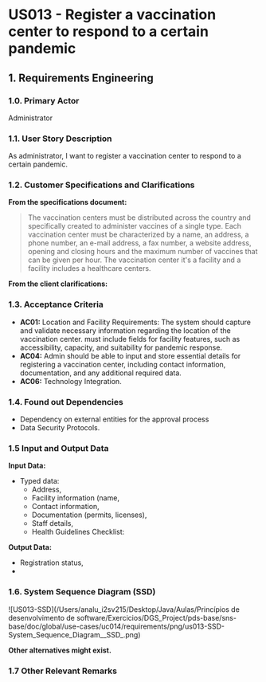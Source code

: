 # US013 - Register a vaccination center to respond to a certain pandemic

## 1. Requirements Engineering

### 1.0. Primary Actor
Administrator

### 1.1. User Story Description

As administrator, I want to register a vaccination center to respond to a certain pandemic.

### 1.2. Customer Specifications and Clarifications 

**From the specifications document:**

> The vaccination centers must be distributed across the country and 
> specifically created to administer vaccines of a single type.
> Each vaccination center must be characterized by a name, an address, a phone number, an e-mail address, a
fax number, a website address, opening and closing hours and the maximum number of vaccines that
can be given per hour.
> The vaccination center it's a facility and a facility includes a healthcare centers. 


**From the client clarifications:**



### 1.3. Acceptance Criteria

* **AC01:**  Location and Facility Requirements: The system should capture and validate necessary information regarding the 
location of the vaccination center. must include fields for facility features, such as accessibility, capacity, 
and suitability for pandemic response.
* **AC04:** Admin  should be able to input and store essential details for registering a vaccination center, 
including contact information, documentation, and any additional required data.
* **AC06:** Technology Integration.
> 

### 1.4. Found out Dependencies

* Dependency on external entities for the approval process
* Data Security Protocols.

### 1.5 Input and Output Data

**Input Data:**

* Typed data:
	* Address,
    * Facility information (name,
    * Contact information,
    * Documentation (permits, licenses),
    * Staff details,
    * Health Guidelines Checklist:

**Output Data:**

* Registration status,
* 


### 1.6. System Sequence Diagram (SSD)

![US013-SSD](/Users/analu_i2sv215/Desktop/Java/Aulas/Princípios de desenvolvimento de software/Exercicios/DGS_Project/pds-base/sns-base/doc/global/use-cases/uc014/requirements/png/us013-SSD-System_Sequence_Diagram__SSD_.png)

**Other alternatives might exist.**

### 1.7 Other Relevant Remarks
